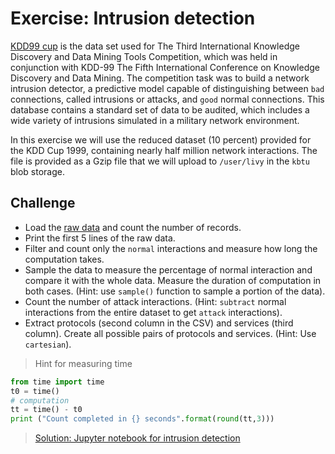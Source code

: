 # Exercise: Intrusion detection

[KDD99 cup](http://kdd.ics.uci.edu/databases/kddcup99/kddcup99.html)
 is the data set used for The Third International Knowledge Discovery
and Data Mining Tools Competition, which was held in conjunction with KDD-99
The Fifth International Conference on Knowledge Discovery and Data Mining.
The competition task was to build a network intrusion detector, a predictive
model capable of distinguishing between `bad` connections, called intrusions or
attacks, and `good` normal connections. This database contains a standard set
of data to be audited, which includes a wide variety of intrusions simulated in
a military network environment.

In this exercise we will use the reduced dataset (10 percent) provided for the
KDD Cup 1999, containing nearly half million network interactions. The file is
provided as a Gzip file that we will upload to `/user/livy` in the `kbtu`
blob storage.

## Challenge

* Load the [raw data](http://kdd.ics.uci.edu/databases/kddcup99/kddcup.data_10_percent.gz)
 and count the number of records.
* Print the first 5 lines of the raw data.
* Filter and count only the `normal` interactions and measure how long the
computation takes.
* Sample the data to measure the percentage of normal interaction and compare it
with the whole data. Measure the duration of computation in both cases. (Hint:
use `sample()` function to sample a portion of the data).
* Count the number of attack interactions. (Hint: `subtract` normal interactions
  from the entire dataset to get `attack` interactions).
* Extract protocols (second column in the CSV) and services (third column).
Create all possible pairs of protocols and services. (Hint: Use `cartesian`).

> Hint for measuring time

```Python
from time import time
t0 = time()
# computation
tt = time() - t0
print ("Count completed in {} seconds".format(round(tt,3)))
```

> [Solution: Jupyter notebook for intrusion detection](kdd99.ipynb)
